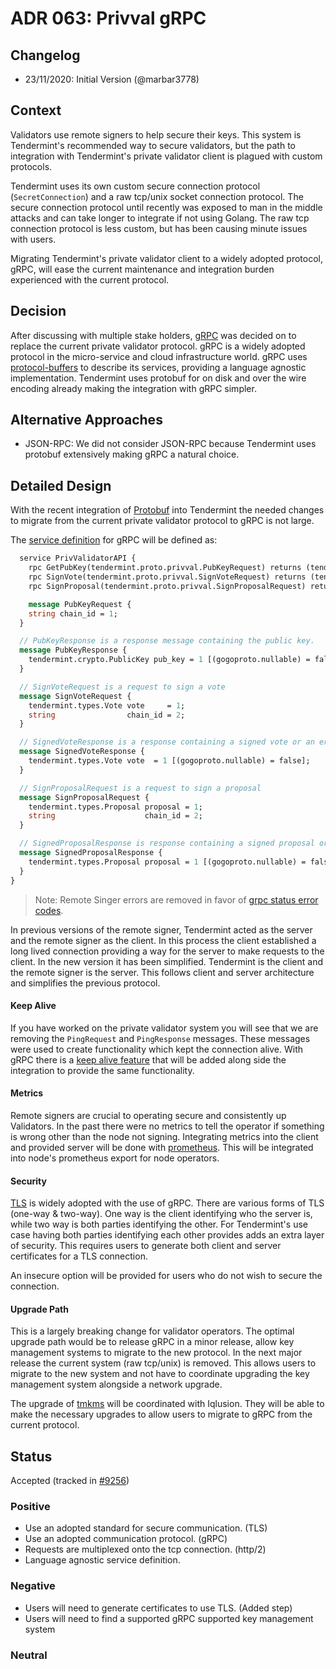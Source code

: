 # ADR 063: Privval gRPC

## Changelog

- 23/11/2020: Initial Version (@marbar3778)

## Context

Validators use remote signers to help secure their keys. This system is Tendermint's recommended way to secure validators, but the path to integration with Tendermint's private validator client is plagued with custom protocols. 

Tendermint uses its own custom secure connection protocol (`SecretConnection`) and a raw tcp/unix socket connection protocol. The secure connection protocol until recently was exposed to man in the middle attacks and can take longer to integrate if not using Golang. The raw tcp connection protocol is less custom, but has been causing minute issues with users. 

Migrating Tendermint's private validator client to a widely adopted protocol, gRPC, will ease the current maintenance and integration burden experienced with the current protocol. 

## Decision

After discussing with multiple stake holders, [gRPC](https://grpc.io/) was decided on to replace the current private validator protocol. gRPC is a widely adopted protocol in the micro-service and cloud infrastructure world. gRPC uses [protocol-buffers](https://developers.google.com/protocol-buffers) to describe its services, providing a language agnostic implementation. Tendermint uses protobuf for on disk and over the wire encoding already making the integration with gRPC simpler. 

## Alternative Approaches

- JSON-RPC: We did not consider JSON-RPC because Tendermint uses protobuf extensively making gRPC a natural choice.

## Detailed Design

With the recent integration of [Protobuf](https://developers.google.com/protocol-buffers) into Tendermint the needed changes to migrate from the current private validator protocol to gRPC is not large. 

The [service definition](https://grpc.io/docs/what-is-grpc/core-concepts/#service-definition) for gRPC will be defined as:

```proto
  service PrivValidatorAPI {
    rpc GetPubKey(tendermint.proto.privval.PubKeyRequest) returns (tendermint.proto.privval.PubKeyResponse);
    rpc SignVote(tendermint.proto.privval.SignVoteRequest) returns (tendermint.proto.privval.SignedVoteResponse);
    rpc SignProposal(tendermint.proto.privval.SignProposalRequest) returns (tendermint.proto.privval.SignedProposalResponse);

    message PubKeyRequest {
    string chain_id = 1;
  }

  // PubKeyResponse is a response message containing the public key.
  message PubKeyResponse {
    tendermint.crypto.PublicKey pub_key = 1 [(gogoproto.nullable) = false];
  }

  // SignVoteRequest is a request to sign a vote
  message SignVoteRequest {
    tendermint.types.Vote vote     = 1;
    string                chain_id = 2;
  }

  // SignedVoteResponse is a response containing a signed vote or an error
  message SignedVoteResponse {
    tendermint.types.Vote vote  = 1 [(gogoproto.nullable) = false];
  }

  // SignProposalRequest is a request to sign a proposal
  message SignProposalRequest {
    tendermint.types.Proposal proposal = 1;
    string                    chain_id = 2;
  }

  // SignedProposalResponse is response containing a signed proposal or an error
  message SignedProposalResponse {
    tendermint.types.Proposal proposal = 1 [(gogoproto.nullable) = false];
  }
}
```

> Note: Remote Singer errors are removed in favor of [grpc status error codes](https://grpc.io/docs/guides/error/).

In previous versions of the remote signer, Tendermint acted as the server and the remote signer as the client. In this process the client established a long lived connection providing a way for the server to make requests to the client. In the new version it has been simplified. Tendermint is the client and the remote signer is the server. This follows client and server architecture and simplifies the previous protocol.

#### Keep Alive

If you have worked on the private validator system you will see that we are removing the `PingRequest` and `PingResponse` messages. These messages were used to create functionality which kept the connection alive. With gRPC there is a [keep alive feature](https://github.com/grpc/grpc/blob/master/doc/keepalive.md) that will be added along side the integration to provide the same functionality. 

#### Metrics

Remote signers are crucial to operating secure and consistently up Validators. In the past there were no metrics to tell the operator if something is wrong other than the node not signing. Integrating metrics into the client and provided server will be done with [prometheus](https://github.com/grpc-ecosystem/go-grpc-prometheus). This will be integrated into node's prometheus export for node operators. 

#### Security

[TLS](https://en.wikipedia.org/wiki/Transport_Layer_Security) is widely adopted with the use of gRPC. There are various forms of TLS (one-way & two-way). One way is the client identifying who the server is, while two way is both parties identifying the other. For Tendermint's use case having both parties identifying each other provides adds an extra layer of security. This requires users to generate both client and server certificates for a TLS connection. 

An insecure option will be provided for users who do not wish to secure the connection.

#### Upgrade Path

This is a largely breaking change for validator operators. The optimal upgrade path would be to release gRPC in a minor release, allow key management systems to migrate to the new protocol. In the next major release the current system (raw tcp/unix) is removed. This allows users to migrate to the new system and not have to coordinate upgrading the key management system alongside a network upgrade. 

The upgrade of [tmkms](https://github.com/iqlusioninc/tmkms) will be coordinated with Iqlusion. They will be able to make the necessary upgrades to allow users to migrate to gRPC from the current protocol. 

## Status

Accepted (tracked in
[\#9256](https://github.com/tendermint/tendermint/issues/9256))

### Positive

- Use an adopted standard for secure communication. (TLS)
- Use an adopted communication protocol. (gRPC)
- Requests are multiplexed onto the tcp connection. (http/2)
- Language agnostic service definition.

### Negative

- Users will need to generate certificates to use TLS. (Added step)
- Users will need to find a supported gRPC supported key management system

### Neutral
